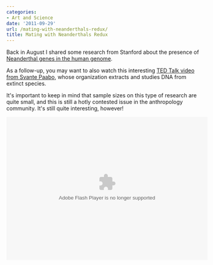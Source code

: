 ```yaml
---
categories:
- Art and Science
date: '2011-09-29'
url: /mating-with-neanderthals-redux/
title: Mating with Neanderthals Redux
---
```


Back in August I shared some research from Stanford about the presence of <a href="https://gomakethings.com/mating-with-neanderthals/">Neanderthal genes in the human genome</a>.

As a follow-up, you may want to also watch this interesting <a href="http://www.ted.com/talks/svante_paeaebo_dna_clues_to_our_inner_neanderthal.html">TED Talk video from Svante Paabo</a>, whose organization extracts and studies DNA from extinct species.

It's important to keep in mind that sample sizes on this type of research are quite small, and this is still a hotly contested issue in the anthropology community. It's still quite interesting, however!

<!--copy and paste--><object class="alignc" width="526" height="374"> <param name="movie" value="http://video.ted.com/assets/player/swf/EmbedPlayer.swf"></param> <param name="allowFullScreen" value="true" /> <param name="allowScriptAccess" value="always"/> <param name="wmode" value="transparent"></param> <param name="bgColor" value="#ffffff"></param> <param name="flashvars" value="vu=http://video.ted.com/talk/stream/2011G/Blank/SvantePaabo_2011G-320k.mp4&su=http://images.ted.com/images/ted/tedindex/embed-posters/SvantePaabo_2011G-embed.jpg&vw=512&vh=288&ap=0&ti=1213&lang=eng&introDuration=15330&adDuration=4000&postAdDuration=830&adKeys=talk=svante_paeaebo_dna_clues_to_our_inner_neanderthal;year=2011;theme=evolution_s_genius;theme=a_taste_of_tedglobal_2011;theme=new_on_ted_com;event=TEDGlobal+2011;tag=Science;tag=biology;tag=dna;tag=evolution;&preAdTag=tconf.ted/embed;tile=1;sz=512x288;" /> <embed src="http://video.ted.com/assets/player/swf/EmbedPlayer.swf" pluginspace="http://www.macromedia.com/go/getflashplayer" type="application/x-shockwave-flash" wmode="transparent" bgColor="#ffffff" width="526" height="374" allowFullScreen="true" allowScriptAccess="always" flashvars="vu=http://video.ted.com/talk/stream/2011G/Blank/SvantePaabo_2011G-320k.mp4&su=http://images.ted.com/images/ted/tedindex/embed-posters/SvantePaabo_2011G-embed.jpg&vw=512&vh=288&ap=0&ti=1213&lang=eng&introDuration=15330&adDuration=4000&postAdDuration=830&adKeys=talk=svante_paeaebo_dna_clues_to_our_inner_neanderthal;year=2011;theme=evolution_s_genius;theme=a_taste_of_tedglobal_2011;theme=new_on_ted_com;event=TEDGlobal+2011;tag=Science;tag=biology;tag=dna;tag=evolution;&preAdTag=tconf.ted/embed;tile=1;sz=512x288;"></embed> </object>